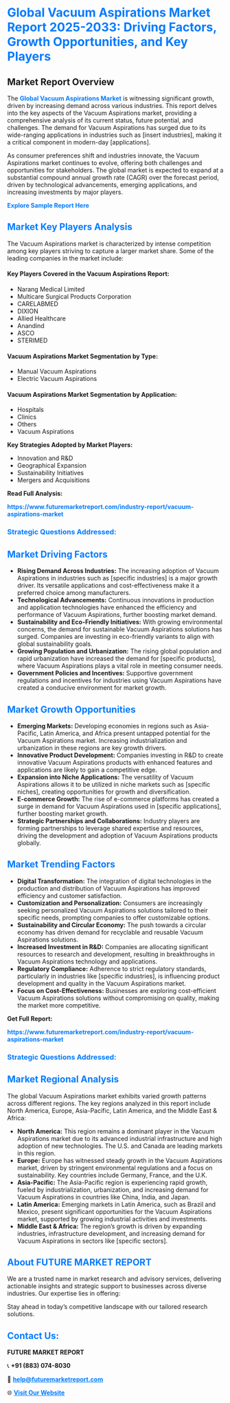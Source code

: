<h1 style="color: #007BFF;">Global Vacuum Aspirations Market Report 2025-2033: Driving Factors, Growth Opportunities, and Key Players</h1>

<section id="overview">
<h2>Market Report Overview</h2>
<p>The <a href="https://www.futuremarketreport.com/industry-report/vacuum-aspirations-market" style="color: #007BFF; text-decoration: none;"><strong>Global Vacuum Aspirations Market</strong></a> is witnessing significant growth, driven by increasing demand across various industries. This report delves into the key aspects of the Vacuum Aspirations market, providing a comprehensive analysis of its current status, future potential, and challenges. The demand for Vacuum Aspirations has surged due to its wide-ranging applications in industries such as [insert industries], making it a critical component in modern-day [applications].</p>
<p>As consumer preferences shift and industries innovate, the Vacuum Aspirations market continues to evolve, offering both challenges and opportunities for stakeholders. The global market is expected to expand at a substantial compound annual growth rate (CAGR) over the forecast period, driven by technological advancements, emerging applications, and increasing investments by major players.</p>
</section>

<section id="overview">
<p><a href="https://www.futuremarketreport.com/request-sample/reportId=121437" style="color: #007BFF; text-decoration: none;"><strong>Explore Sample Report Here</strong></a></p>
</section>

<section id="key-players">
<h2 style="color: #007BFF;">Market Key Players Analysis</h2>
<p>The Vacuum Aspirations market is characterized by intense competition among key players striving to capture a larger market share. Some of the leading companies in the market include:</p>
<h4>Key Players Covered in the Vacuum Aspirations Report:</h4>
<ul><li>Narang Medical Limited</li><li>Multicare Surgical Products Corporation</li><li>CARELABMED</li><li>DIXION</li><li>Allied Healthcare</li><li>Anandind</li><li>ASCO</li><li>STERIMED</li></ul>
<h4>Vacuum Aspirations Market Segmentation by Type:</h4>
<ul><li>Manual Vacuum Aspirations</li><li>Electric Vacuum Aspirations</li></ul>

<h4>Vacuum Aspirations Market Segmentation by Application:</h4>
<ul><li>Hospitals</li><li>Clinics</li><li>Others</li><li>Vacuum Aspirations</li></ul>
<p><strong>Key Strategies Adopted by Market Players:</strong></p>
<ul>
<li>Innovation and R&D</li>
<li>Geographical Expansion</li>
<li>Sustainability Initiatives</li>
<li>Mergers and Acquisitions</li>
</ul>
</section>

<section>
<p><strong>Read Full Analysis: </strong></p><a href="https://www.futuremarketreport.com/industry-report/vacuum-aspirations-market" style="color: #007BFF; text-decoration: none;"><strong>https://www.futuremarketreport.com/industry-report/vacuum-aspirations-market</strong></a>
<h3 style="color: #007BFF;">Strategic Questions Addressed:</h3>
</section>

<section id="driving-factors">
<h2 style="color: #007BFF;">Market Driving Factors</h2>
<ul>
<li><strong>Rising Demand Across Industries:</strong> The increasing adoption of Vacuum Aspirations in industries such as [specific industries] is a major growth driver. Its versatile applications and cost-effectiveness make it a preferred choice among manufacturers.</li>
<li><strong>Technological Advancements:</strong> Continuous innovations in production and application technologies have enhanced the efficiency and performance of Vacuum Aspirations, further boosting market demand.</li>
<li><strong>Sustainability and Eco-Friendly Initiatives:</strong> With growing environmental concerns, the demand for sustainable Vacuum Aspirations solutions has surged. Companies are investing in eco-friendly variants to align with global sustainability goals.</li>
<li><strong>Growing Population and Urbanization:</strong> The rising global population and rapid urbanization have increased the demand for [specific products], where Vacuum Aspirations plays a vital role in meeting consumer needs.</li>
<li><strong>Government Policies and Incentives:</strong> Supportive government regulations and incentives for industries using Vacuum Aspirations have created a conducive environment for market growth.</li>
</ul>
</section>

<section id="growth-opportunities">
<h2 style="color: #007BFF;">Market Growth Opportunities</h2>
<ul>
<li><strong>Emerging Markets:</strong> Developing economies in regions such as Asia-Pacific, Latin America, and Africa present untapped potential for the Vacuum Aspirations market. Increasing industrialization and urbanization in these regions are key growth drivers.</li>
<li><strong>Innovative Product Development:</strong> Companies investing in R&D to create innovative Vacuum Aspirations products with enhanced features and applications are likely to gain a competitive edge.</li>
<li><strong>Expansion into Niche Applications:</strong> The versatility of Vacuum Aspirations allows it to be utilized in niche markets such as [specific niches], creating opportunities for growth and diversification.</li>
<li><strong>E-commerce Growth:</strong> The rise of e-commerce platforms has created a surge in demand for Vacuum Aspirations used in [specific applications], further boosting market growth.</li>
<li><strong>Strategic Partnerships and Collaborations:</strong> Industry players are forming partnerships to leverage shared expertise and resources, driving the development and adoption of Vacuum Aspirations products globally.</li>
</ul>
</section>

<section id="trending-factors">
<h2 style="color: #007BFF;">Market Trending Factors</h2>
<ul>
<li><strong>Digital Transformation:</strong> The integration of digital technologies in the production and distribution of Vacuum Aspirations has improved efficiency and customer satisfaction.</li>
<li><strong>Customization and Personalization:</strong> Consumers are increasingly seeking personalized Vacuum Aspirations solutions tailored to their specific needs, prompting companies to offer customizable options.</li>
<li><strong>Sustainability and Circular Economy:</strong> The push towards a circular economy has driven demand for recyclable and reusable Vacuum Aspirations solutions.</li>
<li><strong>Increased Investment in R&D:</strong> Companies are allocating significant resources to research and development, resulting in breakthroughs in Vacuum Aspirations technology and applications.</li>
<li><strong>Regulatory Compliance:</strong> Adherence to strict regulatory standards, particularly in industries like [specific industries], is influencing product development and quality in the Vacuum Aspirations market.</li>
<li><strong>Focus on Cost-Effectiveness:</strong> Businesses are exploring cost-efficient Vacuum Aspirations solutions without compromising on quality, making the market more competitive.</li>
</ul>
</section>

<section>
<p><strong>Get Full Report: </strong></p><a href="https://www.futuremarketreport.com/industry-report/vacuum-aspirations-market" style="color: #007BFF; text-decoration: none;"><strong>https://www.futuremarketreport.com/industry-report/vacuum-aspirations-market</strong></a>
<h3 style="color: #007BFF;">Strategic Questions Addressed:</h3>
</section>


<section id="regional-analysis">
<h2 style="color: #007BFF;">Market Regional Analysis</h2>
<p>The global Vacuum Aspirations market exhibits varied growth patterns across different regions. The key regions analyzed in this report include North America, Europe, Asia-Pacific, Latin America, and the Middle East & Africa:</p>
<ul>
<li><strong>North America:</strong> This region remains a dominant player in the Vacuum Aspirations market due to its advanced industrial infrastructure and high adoption of new technologies. The U.S. and Canada are leading markets in this region.</li>
<li><strong>Europe:</strong> Europe has witnessed steady growth in the Vacuum Aspirations market, driven by stringent environmental regulations and a focus on sustainability. Key countries include Germany, France, and the U.K.</li>
<li><strong>Asia-Pacific:</strong> The Asia-Pacific region is experiencing rapid growth, fueled by industrialization, urbanization, and increasing demand for Vacuum Aspirations in countries like China, India, and Japan.</li>
<li><strong>Latin America:</strong> Emerging markets in Latin America, such as Brazil and Mexico, present significant opportunities for the Vacuum Aspirations market, supported by growing industrial activities and investments.</li>
<li><strong>Middle East & Africa:</strong> The region’s growth is driven by expanding industries, infrastructure development, and increasing demand for Vacuum Aspirations in sectors like [specific sectors].</li>
</ul>
</section>

<footer>
<h2 style="color: #007BFF;">About FUTURE MARKET REPORT</h2>
<p>We are a trusted name in market research and advisory services, delivering actionable insights and strategic support to businesses across diverse industries. Our expertise lies in offering:</p>

<p>Stay ahead in today’s competitive landscape with our tailored research solutions.</p>

<h2 style="color: #007BFF;">Contact Us:</h2>
<p><strong>FUTURE MARKET REPORT</strong></p>
<p>📞 <strong>+91 (883) 074-8030</strong></p>
<p>📧 <strong><a href="mailto:help@futuremarketreport.com" style="color: #007BFF;">help@futuremarketreport.com</a></strong></p>
<p>🌐 <strong><a href="https://www.futuremarketreport.com/" style="color: #007BFF;">Visit Our Website</a></strong></p>
</footer>